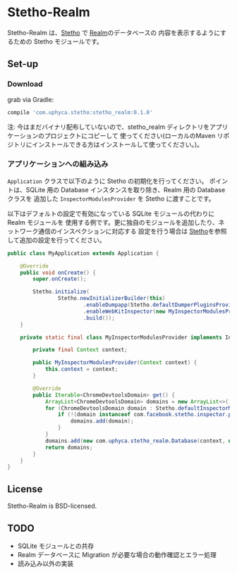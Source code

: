# Stetho-Realm

Stetho-Realm は、[Stetho](https://facebook.github.io/stetho)  で [Realm](https://realm.io/)のデータベースの
内容を表示するようにするための Stetho モジュールです。

## Set-up

### Download
grab via Gradle:
```groovy
compile 'com.uphyca.stetho:stetho_realm:0.1.0'
```

注: 今はまだバイナリ配布していないので、stetho_realm ディレクトリをアプリケーションのプロジェクトにコピーして
使ってください(ローカルのMaven リポジトリにインストールできる方はインストールして使ってください。)。

### アプリケーションへの組み込み
`Application` クラスで以下のように Stetho の初期化を行ってください。
ポイントは、SQLite 用の Database インスタンスを取り除き、Realm 用の Database クラスを
追加した `InspectorModulesProvider` を Stetho に渡すことです。

以下はデフォルトの設定で有効になっている SQLite モジュールの代わりに Realm モジュールを
使用する例です。更に独自のモジュールを追加したり、ネットワーク通信のインスペクションに対応する
設定を行う場合は [Stetho](https://facebook.github.io/stetho)を参照して追加の設定を行ってください。

```java
public class MyApplication extends Application {

    @Override
    public void onCreate() {
        super.onCreate();

        Stetho.initialize(
                Stetho.newInitializerBuilder(this)
                        .enableDumpapp(Stetho.defaultDumperPluginsProvider(this))
                        .enableWebKitInspector(new MyInspectorModulesProvider(this))
                        .build());
    }

    private static final class MyInspectorModulesProvider implements InspectorModulesProvider {

        private final Context context;

        public MyInspectorModulesProvider(Context context) {
            this.context = context;
        }

        @Override
        public Iterable<ChromeDevtoolsDomain> get() {
            ArrayList<ChromeDevtoolsDomain> domains = new ArrayList<>();
            for (ChromeDevtoolsDomain domain : Stetho.defaultInspectorModulesProvider(context).get()) {
                if (!(domain instanceof com.facebook.stetho.inspector.protocol.module.Database)) {
                    domains.add(domain);
                }
            }
            domains.add(new com.uphyca.stetho_realm.Database(context, new RealmFilesProvider(context)));
            return domains;
        }
    }
}
```

## License
Stetho-Realm is BSD-licensed.

## TODO

* SQLite モジュールとの共存
* Realm データベースに Migration が必要な場合の動作確認とエラー処理
* 読み込み以外の実装
